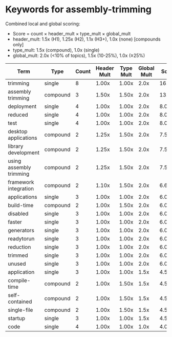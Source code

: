 # Keywords for assembly-trimming

Combined local and global scoring:
- Score = count × header_mult × type_mult × global_mult
- header_mult: 1.5x (H1), 1.25x (H2), 1.1x (H3+), 1.0x (none) [compounds only]
- type_mult: 1.5x (compound), 1.0x (single)
- global_mult: 2.0x (<10% of topics), 1.5x (10-25%), 1.0x (≥25%)

| Term | Type | Count | Header Mult | Type Mult | Global Mult | Score |
|------|------|-------|-------------|-----------|-------------|-------|
| trimming | single | 8 | 1.00x | 1.00x | 2.0x | 16.000 |
| assembly trimming | compound | 3 | 1.50x | 1.50x | 2.0x | 13.500 |
| deployment | single | 4 | 1.00x | 1.00x | 2.0x | 8.000 |
| reduced | single | 4 | 1.00x | 1.00x | 2.0x | 8.000 |
| test | single | 4 | 1.00x | 1.00x | 2.0x | 8.000 |
| desktop applications | compound | 2 | 1.25x | 1.50x | 2.0x | 7.500 |
| library development | compound | 2 | 1.25x | 1.50x | 2.0x | 7.500 |
| using assembly trimming | compound | 2 | 1.25x | 1.50x | 2.0x | 7.500 |
| framework integration | compound | 2 | 1.10x | 1.50x | 2.0x | 6.600 |
| applications | single | 3 | 1.00x | 1.00x | 2.0x | 6.000 |
| build-time | compound | 2 | 1.00x | 1.50x | 2.0x | 6.000 |
| disabled | single | 3 | 1.00x | 1.00x | 2.0x | 6.000 |
| faster | single | 3 | 1.00x | 1.00x | 2.0x | 6.000 |
| generators | single | 3 | 1.00x | 1.00x | 2.0x | 6.000 |
| readytorun | single | 3 | 1.00x | 1.00x | 2.0x | 6.000 |
| reduction | single | 3 | 1.00x | 1.00x | 2.0x | 6.000 |
| trimmed | single | 3 | 1.00x | 1.00x | 2.0x | 6.000 |
| unused | single | 3 | 1.00x | 1.00x | 2.0x | 6.000 |
| application | single | 3 | 1.00x | 1.00x | 1.5x | 4.500 |
| compile-time | compound | 2 | 1.00x | 1.50x | 1.5x | 4.500 |
| self-contained | compound | 2 | 1.00x | 1.50x | 1.5x | 4.500 |
| single-file | compound | 2 | 1.00x | 1.50x | 1.5x | 4.500 |
| startup | single | 3 | 1.00x | 1.00x | 1.5x | 4.500 |
| code | single | 4 | 1.00x | 1.00x | 1.0x | 4.000 |
